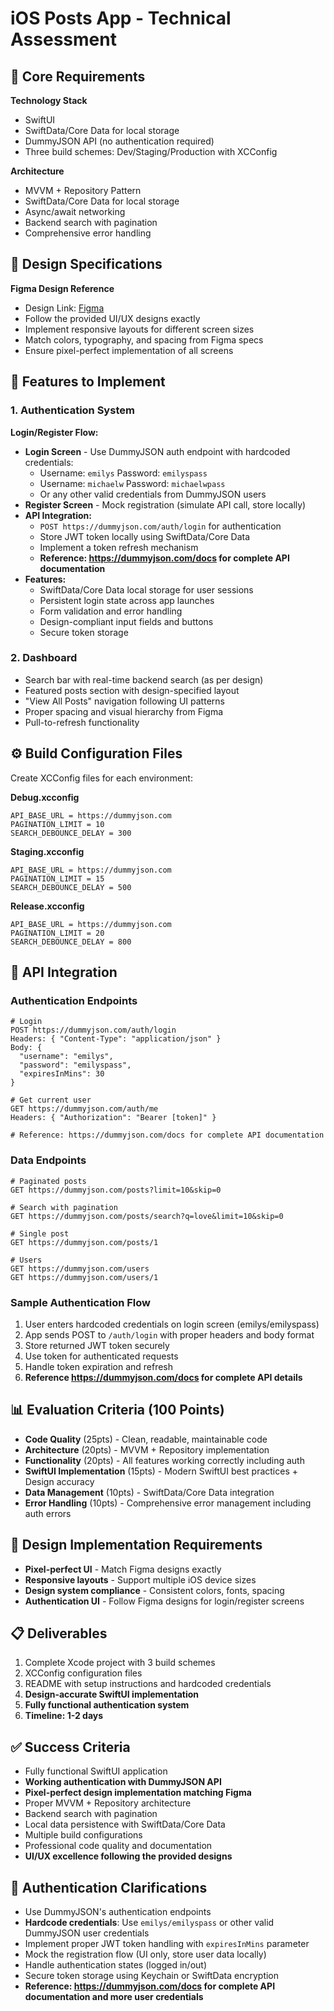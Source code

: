 # iOS Posts App - Technical Assessment

## 🎯 Core Requirements

**Technology Stack**

- SwiftUI
- SwiftData/Core Data for local storage
- DummyJSON API (no authentication required)
- Three build schemes: Dev/Staging/Production with XCConfig

**Architecture**

- MVVM + Repository Pattern
- SwiftData/Core Data for local storage
- Async/await networking
- Backend search with pagination
- Comprehensive error handling

## 🎨 Design Specifications

**Figma Design Reference**

- Design Link: [Figma](https://www.figma.com/design/V5MihxWGUW5NnKm6m47xkf/iOS-Posts-App---Technical-Assessment?node-id=3009-19782&t=kuVj5MpFQeWaRoGa-1)
- Follow the provided UI/UX designs exactly
- Implement responsive layouts for different screen sizes
- Match colors, typography, and spacing from Figma specs
- Ensure pixel-perfect implementation of all screens

## 📱 Features to Implement

### 1. Authentication System

**Login/Register Flow:**

- **Login Screen** - Use DummyJSON auth endpoint with hardcoded credentials:
    - Username: `emilys` Password: `emilyspass`
    - Username: `michaelw` Password: `michaelwpass`
    - Or any other valid credentials from DummyJSON users
- **Register Screen** - Mock registration (simulate API call, store locally)
- **API Integration:**
    - `POST https://dummyjson.com/auth/login` for authentication
    - Store JWT token locally using SwiftData/Core Data
    - Implement a token refresh mechanism
    - **Reference: https://dummyjson.com/docs for complete API documentation**
- **Features:**
    - SwiftData/Core Data local storage for user sessions
    - Persistent login state across app launches
    - Form validation and error handling
    - Design-compliant input fields and buttons
    - Secure token storage

### 2. Dashboard

- Search bar with real-time backend search (as per design)
- Featured posts section with design-specified layout
- "View All Posts" navigation following UI patterns
- Proper spacing and visual hierarchy from Figma
- Pull-to-refresh functionality

## ⚙️ Build Configuration Files

Create XCConfig files for each environment:

**Debug.xcconfig**

```
API_BASE_URL = https://dummyjson.com
PAGINATION_LIMIT = 10
SEARCH_DEBOUNCE_DELAY = 300
```

**Staging.xcconfig**

```
API_BASE_URL = https://dummyjson.com
PAGINATION_LIMIT = 15
SEARCH_DEBOUNCE_DELAY = 500
```

**Release.xcconfig**

```
API_BASE_URL = https://dummyjson.com
PAGINATION_LIMIT = 20
SEARCH_DEBOUNCE_DELAY = 800
```

## 🔌 API Integration

### Authentication Endpoints

```
# Login
POST https://dummyjson.com/auth/login
Headers: { "Content-Type": "application/json" }
Body: {
  "username": "emilys",
  "password": "emilyspass",
  "expiresInMins": 30
}

# Get current user
GET https://dummyjson.com/auth/me
Headers: { "Authorization": "Bearer [token]" }

# Reference: https://dummyjson.com/docs for complete API documentation

```

### Data Endpoints

```
# Paginated posts
GET https://dummyjson.com/posts?limit=10&skip=0

# Search with pagination
GET https://dummyjson.com/posts/search?q=love&limit=10&skip=0

# Single post
GET https://dummyjson.com/posts/1

# Users
GET https://dummyjson.com/users
GET https://dummyjson.com/users/1

```

### Sample Authentication Flow

1. User enters hardcoded credentials on login screen (emilys/emilyspass)
2. App sends POST to `/auth/login` with proper headers and body format
3. Store returned JWT token securely
4. Use token for authenticated requests
5. Handle token expiration and refresh
6. **Reference https://dummyjson.com/docs for complete API details**

## 📊 Evaluation Criteria (100 Points)

- **Code Quality** (25pts) - Clean, readable, maintainable code
- **Architecture** (20pts) - MVVM + Repository implementation
- **Functionality** (20pts) - All features working correctly including auth
- **SwiftUI Implementation** (15pts) - Modern SwiftUI best practices + Design accuracy
- **Data Management** (10pts) - SwiftData/Core Data integration
- **Error Handling** (10pts) - Comprehensive error management including auth errors

## 🎨 Design Implementation Requirements

- **Pixel-perfect UI** - Match Figma designs exactly
- **Responsive layouts** - Support multiple iOS device sizes
- **Design system compliance** - Consistent colors, fonts, spacing
- **Authentication UI** - Follow Figma designs for login/register screens

## 📋 Deliverables

1. Complete Xcode project with 3 build schemes
2. XCConfig configuration files
3. README with setup instructions and hardcoded credentials
4. **Design-accurate SwiftUI implementation**
5. **Fully functional authentication system**
6. **Timeline: 1-2 days**

## ✅ Success Criteria

- Fully functional SwiftUI application
- **Working authentication with DummyJSON API**
- **Pixel-perfect design implementation matching Figma**
- Proper MVVM + Repository architecture
- Backend search with pagination
- Local data persistence with SwiftData/Core Data
- Multiple build configurations
- Professional code quality and documentation
- **UI/UX excellence following the provided designs**

## 🔐 Authentication Clarifications

- Use DummyJSON's authentication endpoints
- **Hardcode credentials**: Use `emilys/emilyspass` or other valid DummyJSON user credentials
- Implement proper JWT token handling with `expiresInMins` parameter
- Mock the registration flow (UI only, store user data locally)
- Handle authentication states (logged in/out)
- Secure token storage using Keychain or SwiftData encryption
- **Reference: https://dummyjson.com/docs for complete API documentation and more user credentials**
